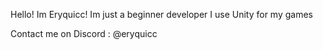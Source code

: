 Hello! Im Eryquicc!
Im just a beginner developer
I use Unity for my games

Contact me on Discord : @eryquicc
